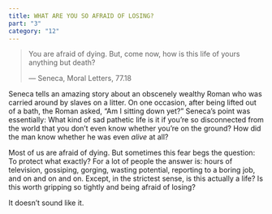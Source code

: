 ```yaml
---
title: WHAT ARE YOU SO AFRAID OF LOSING?
part: "3"
category: "12"
---
```


> You are afraid of dying. But, come now, how is this life of yours anything but death?
>
> — Seneca, Moral Letters, 77.18

Seneca tells an amazing story about an obscenely wealthy Roman who was carried around by slaves on a litter. On one occasion, after being lifted out of a bath, the Roman asked, “Am I sitting down yet?” Seneca’s point was essentially: What kind of sad pathetic life is it if you’re so disconnected from the world that you don’t even know whether you’re on the ground? How did the man know whether he was even _alive_ at all?

Most of us are afraid of dying. But sometimes this fear begs the question: To protect what exactly? For a lot of people the answer is: hours of television, gossiping, gorging, wasting potential, reporting to a boring job, and on and on and on. Except, in the strictest sense, is this actually a life? Is this worth gripping so tightly and being afraid of losing?

It doesn’t sound like it.
